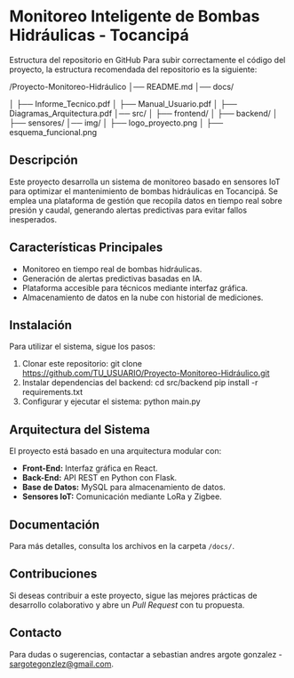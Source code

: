 # Monitoreo Inteligente de Bombas Hidráulicas - Tocancipá

Estructura del repositorio en GitHub
Para subir correctamente el código del proyecto, la estructura recomendada del repositorio es la siguiente:

/Proyecto-Monitoreo-Hidráulico
│── README.md
│── docs/

│   ├── Informe_Tecnico.pdf
│   ├── Manual_Usuario.pdf
│   ├── Diagramas_Arquitectura.pdf
│── src/
│   ├── frontend/
│   ├── backend/
│   ├── sensores/
│── img/
│   ├── logo_proyecto.png
│   ├── esquema_funcional.png

## Descripción
Este proyecto desarrolla un sistema de monitoreo basado en sensores IoT para optimizar el mantenimiento de bombas hidráulicas en Tocancipá. Se emplea una plataforma de gestión que recopila datos en tiempo real sobre presión y caudal, generando alertas predictivas para evitar fallos inesperados.

## Características Principales
- Monitoreo en tiempo real de bombas hidráulicas.
- Generación de alertas predictivas basadas en IA.
- Plataforma accesible para técnicos mediante interfaz gráfica.
- Almacenamiento de datos en la nube con historial de mediciones.

## Instalación
Para utilizar el sistema, sigue los pasos:
1. Clonar este repositorio:
git clone https://github.com/TU_USUARIO/Proyecto-Monitoreo-Hidráulico.git
2. Instalar dependencias del backend:
cd src/backend pip install -r requirements.txt
3. Configurar y ejecutar el sistema:
python main.py

## Arquitectura del Sistema
El proyecto está basado en una arquitectura modular con:
- **Front-End:** Interfaz gráfica en React.
- **Back-End:** API REST en Python con Flask.
- **Base de Datos:** MySQL para almacenamiento de datos.
- **Sensores IoT:** Comunicación mediante LoRa y Zigbee.

## Documentación
Para más detalles, consulta los archivos en la carpeta `/docs/`.

## Contribuciones
Si deseas contribuir a este proyecto, sigue las mejores prácticas de desarrollo colaborativo y abre un *Pull Request* con tu propuesta.

## Contacto
Para dudas o sugerencias, contactar a sebastian andres argote gonzalez - sargotegonzlez@gmail.com.
